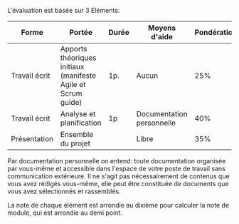 L'évaluation est basée sur 3 Eléments:

| Forme | Portée | Durée | Moyens d'aide | Pondération | Semaine |
|---|---|---|---|---|---|
|Travail écrit | Apports théoriques initiaux (manifeste Agile et Scrum guide) | 1p.| Aucun | 25%|3|
|Travail écrit | Analyse et planification | 1p | Documentation personnelle | 40% | 6 |
|Présentation| Ensemble du projet |  | Libre | 35% | 8 |

 Par documentation personnelle on entend: toute documentation organisée par vous-même et accessible dans l'espace de votre poste de travail sans communication extérieure.  Il ne s'agit pas nécessairement de contenus que vous avez rédigés vous-même, elle peut être constituée de documents que vous avez sélectionnés et rassemblés.

 La note de chaque élément est arrondie au dixième pour calculer la note de module, qui est arrondie au demi point.